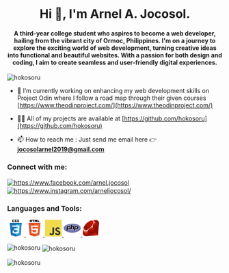 <h1 align="center">Hi 👋, I'm Arnel A. Jocosol.</h1>
<h4 align="center">A third-year college student who aspires to become a web developer, hailing from the vibrant city of Ormoc, Philippines. I'm on a journey to explore the exciting world of web development, turning creative ideas into functional and beautiful websites. With a passion for both design and coding, I aim to create seamless and user-friendly digital experiences.</h4>

<p align="left"> <img src="https://komarev.com/ghpvc/?username=hokosoru&label=Profile%20views&color=0e75b6&style=flat" alt="hokosoru" /> </p>

- 🔭 I’m currently working on enhancing my web development skills on Project Odin where I follow a road map through their given courses [https://www.theodinproject.com/](https://www.theodinproject.com/)

- 👨‍💻 All of my projects are available at [https://github.com/hokosoru](https://github.com/hokosoru)

- 📫 How to reach me : Just send me email here 👉 **jocosolarnel2019@gmail.com**

<h3 align="left">Connect with me:</h3>
<p align="left">
<a href="https://fb.com/https://www.facebook.com/arnel.jocosol" target="blank"><img align="center" src="https://raw.githubusercontent.com/rahuldkjain/github-profile-readme-generator/master/src/images/icons/Social/facebook.svg" alt="https://www.facebook.com/arnel.jocosol" height="30" width="40" /></a>
<a href="https://instagram.com/https://www.instagram.com/arneljocosol/" target="blank"><img align="center" src="https://raw.githubusercontent.com/rahuldkjain/github-profile-readme-generator/master/src/images/icons/Social/instagram.svg" alt="https://www.instagram.com/arneljocosol/" height="30" width="40" /></a>
</p>

<h3 align="left">Languages and Tools:</h3>
<p align="left"> <a href="https://www.w3schools.com/css/" target="_blank" rel="noreferrer"> <img src="https://raw.githubusercontent.com/devicons/devicon/master/icons/css3/css3-original-wordmark.svg" alt="css3" width="40" height="40"/> </a> <a href="https://www.w3.org/html/" target="_blank" rel="noreferrer"> <img src="https://raw.githubusercontent.com/devicons/devicon/master/icons/html5/html5-original-wordmark.svg" alt="html5" width="40" height="40"/> </a> <a href="https://developer.mozilla.org/en-US/docs/Web/JavaScript" target="_blank" rel="noreferrer"> <img src="https://raw.githubusercontent.com/devicons/devicon/master/icons/javascript/javascript-original.svg" alt="javascript" width="40" height="40"/> </a> <a href="https://www.php.net" target="_blank" rel="noreferrer"> <img src="https://raw.githubusercontent.com/devicons/devicon/master/icons/php/php-original.svg" alt="php" width="40" height="40"/> </a> <a href="https://www.ruby-lang.org/en/" target="_blank" rel="noreferrer"> <img src="https://raw.githubusercontent.com/devicons/devicon/master/icons/ruby/ruby-original.svg" alt="ruby" width="40" height="40"/> </a> </p>

<p><img align="left" src="https://github-readme-stats.vercel.app/api/top-langs?username=hokosoru&show_icons=true&locale=en&layout=compact" alt="hokosoru" /></p>

<p>&nbsp;<img align="center" src="https://github-readme-stats.vercel.app/api?username=hokosoru&show_icons=true&locale=en" alt="hokosoru" /></p>

<p><img align="center" src="https://github-readme-streak-stats.herokuapp.com/?user=hokosoru&" alt="hokosoru" /></p>
